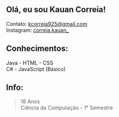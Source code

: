 ## Olá, eu sou Kauan Correia!
Contato: kcorreia925@gmail.com  <br /> 
Instagram: [correia.kauan_](https://www.instagram.com/correia.kauan_/)

## Conhecimentos: 
Java - HTML - CSS <br />
C# - JavaScript (Básico) <br />

## Info: 
> 18 Anos <br /> 
 Ciência da Computação - 1° Semestre <br /> 

